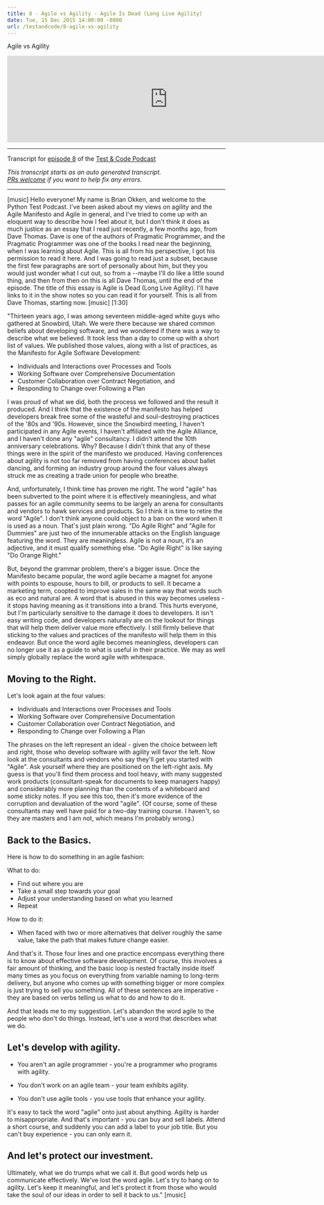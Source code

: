 ```yaml
---
title: 8 - Agile vs Agility - Agile Is Dead (Long Live Agility)
date: Tue, 15 Dec 2015 14:00:00 -0800
url: /testandcode/8-agile-vs-agility
---
```


Agile vs Agility

<iframe src="https://fireside.fm/player/v2/DOAjrBV2+kBm8GIL-" width="740" height="200" frameborder="0" scrolling="no">
</iframe>

---
Transcript for [episode 8](https://testandcode.com/8)
of the [Test & Code Podcast](https://testandcode.com/)

<em>This transcript starts as an auto generated transcript.</em><br/>
<em>[PRs welcome](https://github.com/okken/testandcode_transcripts) if you want to help fix any errors.</em><br/>

<!-- 
For people reading this on GitHub, the final page will be displayed at https://pythontest.com/testandcode
-->

---

[music] Hello everyone! My name is Brian Okken, and welcome to the Python Test Podcast. I've been asked about my views on agility and the Agile Manifesto and Agile in general, and I've tried to come up with an eloquent way to describe how I feel about it, but I don't think it does as much justice as an essay that I read just recently, a few months ago, from Dave Thomas. Dave is one of the authors of Pragmatic Programmer, and the Pragmatic Programmer was one of the books I read near the beginning, when I was learning about Agile. This is all from his perspective, I got his permission to read it here. And I was going to read just a subset, because the first few paragraphs are sort of personally about him, but they you would just wonder what I cut out, so from a --maybe I'll do like a little sound thing, and then from then on this is all Dave Thomas, until the end of the episode. The title of this essay is Agile is Dead (Long Live Agility). I'll have links to it in the show notes so you can read it for yourself. This is all from Dave Thomas, starting now. [music] [1:30]

"Thirteen years ago, I was among seventeen middle-aged white guys who gathered at Snowbird, Utah. We were there because we shared common beliefs about developing software, and we wondered if there was a way to describe what we believed. It took less than a day to come up with a short list of values. We published those values, along with a list of practices, as the Manifesto for Agile Software Development:

* Individuals and Interactions over Processes and Tools
* Working Software over Comprehensive Documentation
* Customer Collaboration over Contract Negotiation, and
* Responding to Change over Following a Plan

I was proud of what we did, both the process we followed and the result it produced. And I think that the existence of the manifesto has helped developers break free some of the wasteful and soul-destroying practices of the '80s and '90s. However, since the Snowbird meeting, I haven't participated in any Agile events, I haven't affiliated with the Agile Alliance, and I haven't done any "agile" consultancy. I didn't attend the 10th anniversary celebrations. Why? Because I didn't think that any of these things were in the spirit of the manifesto we produced. Having conferences about agility is not too far removed from having conferences about ballet dancing, and forming an industry group around the four values always struck me as creating a trade union for people who breathe.

And, unfortunately, I think time has proven me right. The word "agile" has been subverted to the point where it is effectively meaningless, and what passes for an agile community seems to be largely an arena for consultants and vendors to hawk services and products. So I think it is time to retire the word "Agile". I don't think anyone could object to a ban on the word when it is used as a noun. That's just plain wrong. "Do Agile Right" and "Agile for Dummies" are just two of the innumerable attacks on the English language featuring the word. They are meaningless. Agile is not a noun, it's an adjective, and it must qualify something else. "Do Agile Right" is like saying "Do Orange Right."

But, beyond the grammar problem, there's a bigger issue. Once the Manifesto became popular, the word agile became a magnet for anyone with points to espouse, hours to bill, or products to sell. It became a marketing term, coopted to improve sales in the same way that words such as eco and natural are. A word that is abused in this way becomes useless - it stops having meaning as it transitions into a brand. This hurts everyone, but I'm particularly sensitive to the damage it does to developers. It isn't easy writing code, and developers naturally are on the lookout for things that will help them deliver value more effectively. I still firmly believe that sticking to the values and practices of the manifesto will help them in this endeavor. But once the word agile becomes meaningless, developers can no longer use it as a guide to what is useful in their practice. We may as well simply globally replace the word agile with whitespace.

## Moving to the Right.

Let's look again at the four values:

* Individuals and Interactions over Processes and Tools
* Working Software over Comprehensive Documentation
* Customer Collaboration over Contract Negotiation, and
* Responding to Change over Following a Plan

The phrases on the left represent an ideal - given the choice between left and right, those who develop software with agility will favor the left. Now look at the consultants and vendors who say they'll get you started with "Agile". Ask yourself where they are positioned on the left-right axis. My guess is that you'll find them process and tool heavy, with many suggested work products (consultant-speak for documents to keep managers happy) and considerably more planning than the contents of a whiteboard and some sticky notes. If you see this too, then it's more evidence of the corruption and devaluation of the word "agile". (Of course, some of these consultants may well have paid for a two-day training course. I haven't, so they are masters and I am not, which means I'm probably wrong.)

## Back to the Basics.

Here is how to do something in an agile fashion:

What to do:

* Find out where you are
* Take a small step towards your goal
* Adjust your understanding based on what you learned
* Repeat

How to do it:

* When faced with two or more alternatives that deliver roughly the same value, take the path that makes future change easier.

And that's it. Those four lines and one practice encompass everything there is to know about effective software development. Of course, this involves a fair amount of thinking, and the basic loop is nested fractally inside itself many times as you focus on everything from variable naming to long-term delivery, but anyone who comes up with something bigger or more complex is just trying to sell you something. All of these sentences are imperative - they are based on verbs telling us what to do and how to do it.

And that leads me to my suggestion. Let's abandon the word agile to the people who don't do things. Instead, let's use a word that describes what we do.

## Let's develop with agility.

* You aren't an agile programmer - you're a programmer who programs with agility.

* You don't work on an agile team - your team exhibits agility.

* You don't use agile tools - you use tools that enhance your agility.

It's easy to tack the word "agile" onto just about anything. Agility is harder to misappropriate. And that's important - you can buy and sell labels. Attend a short course, and suddenly you can add a label to your job title. But you can't buy experience - you can only earn it.

## And let's protect our investment. 

Ultimately, what we do trumps what we call it. But good words help us communicate effectively. We've lost the word agile. Let's try to hang on to agility. Let's keep it meaningful, and let's protect it from those who would take the soul of our ideas in order to sell it back to us." [music]
